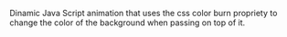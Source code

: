 Dinamic Java Script animation that uses the css color burn propriety to 
change the color of the background when passing on top of it.
